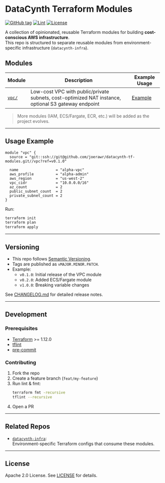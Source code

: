 # DataCynth Terraform Modules

[![GitHub tag](https://img.shields.io/github/tag/joerawr/datacynth-tf-modules.svg)](https://github.com/joerawr/datacynth-tf-modules/tags)
[![Lint](https://img.shields.io/github/actions/workflow/status/joerawr/datacynth-tf-modules/lint.yml?label=lint)](../../actions)
[![License](https://img.shields.io/github/license/joerawr/datacynth-tf-modules.svg)](LICENSE)

A collection of opinionated, reusable Terraform modules for building **cost-conscious AWS infrastructure**.  
This repo is structured to separate reusable modules from environment-specific infrastructure (`datacynth-infra`).

## Modules

| Module | Description | Example Usage |
|--------|-------------|---------------|
| [`vpc/`](./vpc) | Low-cost VPC with public/private subnets, cost-optimized NAT instance, optional S3 gateway endpoint | [Example](#usage-example) |

> More modules (IAM, ECS/Fargate, ECR, etc.) will be added as the project evolves.

---

## Usage Example

```hcl
module "vpc" {
  source = "git::ssh://git@github.com/joerawr/datacynth-tf-modules.git//vpc?ref=v0.1.0"

  name                 = "alpha-vpc"
  aws_profile          = "alpha-admin"
  aws_region           = "us-west-2"
  vpc_cidr             = "10.0.0.0/16"
  az_count             = 2
  public_subnet_count  = 2
  private_subnet_count = 2
}
```

Run:
```bash
terraform init
terraform plan
terraform apply
```

---

## Versioning

- This repo follows [Semantic Versioning](https://semver.org/).  
- Tags are published as `vMAJOR.MINOR.PATCH`.  
- Example:  
  - `v0.1.0`: Initial release of the VPC module  
  - `v0.2.0`: Added ECS/Fargate module  
  - `v1.0.0`: Breaking variable changes

See [CHANGELOG.md](./CHANGELOG.md) for detailed release notes.

---

## Development

### Prerequisites
- [Terraform](https://developer.hashicorp.com/terraform/downloads) >= 1.12.0
- [tflint](https://github.com/terraform-linters/tflint)
- [pre-commit](https://pre-commit.com/)

### Contributing
1. Fork the repo
2. Create a feature branch (`feat/my-feature`)
3. Run lint & fmt:
   ```bash
   terraform fmt -recursive
   tflint --recursive
   ```
4. Open a PR

---

## Related Repos

- [`datacynth-infra`](https://github.com/joerawr/datacynth-infra):  
  Environment-specific Terraform configs that consume these modules.

---

## License

Apache 2.0 License. See [LICENSE](./LICENSE) for details.
